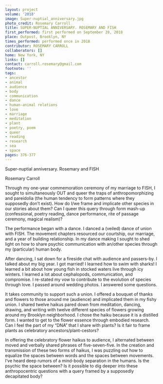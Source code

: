 ```yaml
---
layout: project
volume: '2018'
image: Super-nuptial_anniversary.jpg
photo_credit: Rosemary Carroll
title: SUPER-NUPTIAL ANNIVERSARY. ROSEMARY AND FISH
first_performed: first performed on September 28, 2018
place: Outpost, Brooklyn, NY
times_performed: performed once in 2018
contributor: ROSEMARY CARROLL
collaborators: []
home: New York, NY
links: []
contact: carroll.rosemary@gmail.com
footnote: ''
tags:
- ancestor
- animal
- audience
- body
- communication
- dance
- human-animal relations
- love
- marriage
- meditation
- plant
- poetry, poem
- queer
- reading
- research
- sea
- space
pages: 376-377
---
```




Super-nuptial anniversary. Rosemary and FISH

Rosemary Carroll

Through my one-year commemoration ceremony of my marriage to FISH, I sought to simultaneously OUT and queer the traps of anthropomorphizing and pareidolia (the human tendency to form patterns where they supposedly don’t exist). How do I/we frame and implicate other species in our stories about them? Can I queer this query through form mash-up (confessional, poetry reading, dance performance, rite of passage ceremony, magical realism)?

The performance began with a dance. I danced a (veiled) dance of union with FISH. The movement chapters resourced our courtship, our marriage, and a year of building relationship. In my dance making I sought to shed light on how to share psychic communication with an/other species through my (particular) human body.

After dancing, I sat down for a fireside chat with audience and passers-by. I talked about my big year. I got married! I learned how to swim with sharks! I learned a bit about how young fish in stocked waters live through icy winters. I learned a lot about cephalopods, communication, and compromise. I re-stated my vow to contribute to the evolution of species through love. I passed around wedding photos. I answered some questions.

It takes community to support such a union. I offered a bouquet of thanks and flowers to those around me (audience) and implicated them in my fishy union. I shared twelve haikus pared down from meditation, dancing, drawing, and writing with twelve different species of flowers growing around my Brooklyn neighborhood. I chose the haiku because it is a distilled form. I wanted to get to the flower essence through embodied research. Can I feel the part of my “DNA” that I share with plants? Is it fair to frame plants as celebratory ancestors/plant-cestors?

In offering the celebratory flower haikus to audience, I alternated between moved and verbally shared phrases of five-seven-five. In the creation and transmission of these two forms of haikus, I was puzzling out how to equalize the spaces between words and the spaces between movements. I’ve heard deep rumors of a mind-body separation in the humans. Is the psychic the space between? Is it possible to dig deeper into these anthropocentric questions with a query framed by a supposedly decapitated body?
